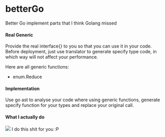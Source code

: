 # betterGo
Better Go implement parts that I think Golang missed

#### Real Generic
Provide the real interface{} to you so that you can use it in your code.
Before deployment, just use translator to generate specify type code, in which way will not affect your performance.

Here are all generic functions:
* enum.Reduce


#### Implementation
Use go ast to analyse your code where using generic functions, generate specify function for your types and replace your original call.

#### What I actually do
![](https://pic1.zhimg.com/50/v2-dd2dc3bc72b058b85774ee804a521165_hd.webp)
I do this shit for you :P


